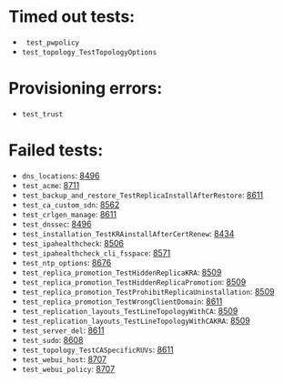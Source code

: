 # Timed out tests:
- ` test_pwpolicy` 
- `test_topology_TestTopologyOptions` 
# Provisioning errors:
- `test_trust`
# Failed tests:
- `dns_locations`: [8496](https://pagure.io/freeipa/issue/8496)
- `test_acme`: [8711](https://pagure.io/freeipa/issue/8711)
- `test_backup_and_restore_TestReplicaInstallAfterRestore`: [8611](https://pagure.io/freeipa/issue/8611)
- `test_ca_custom_sdn`: [8562](https://pagure.io/freeipa/issue/8562)
- `test_crlgen_manage`: [8611](https://pagure.io/freeipa/issue/8611)
- `test_dnssec`: [8496](https://pagure.io/freeipa/issue/8496)
- `test_installation_TestKRAinstallAfterCertRenew`: [8434](https://pagure.io/freeipa/issue/8434)
- `test_ipahealthcheck`: [8506](https://pagure.io/freeipa/issue/8506)
- `test_ipahealthcheck_cli_fsspace`: [8571](https://pagure.io/freeipa/issue/8571)
- `test_ntp_options`: [8676](https://pagure.io/freeipa/issue/8676)
- `test_replica_promotion_TestHiddenReplicaKRA`: [8509](https://pagure.io/freeipa/issue/8509)
- `test_replica_promotion_TestHiddenReplicaPromotion`: [8509](https://pagure.io/freeipa/issue/8509) 
- `test_replica_promotion_TestProhibitReplicaUninstallation`: [8509](https://pagure.io/freeipa/issue/8509)
- `test_replica_promotion_TestWrongClientDomain`: [8611](https://pagure.io/freeipa/issue/8611)
- `test_replication_layouts_TestLineTopologyWithCA`: [8509](https://pagure.io/freeipa/issue/8509)
- `test_replication_layouts_TestLineTopologyWithCAKRA`: [8509](https://pagure.io/freeipa/issue/8509)
- `test_server_del`: [8611](https://pagure.io/freeipa/issue/8611)
- `test_sudo`: [8608](https://pagure.io/freeipa/issue/8608)
- `test_topology_TestCASpecificRUVs`: [8611](https://pagure.io/freeipa/issue/8611)
- `test_webui_host`: [8707](https://pagure.io/freeipa/issue/8707)
- `test_webui_policy`: [8707](https://pagure.io/freeipa/issue/8707)
